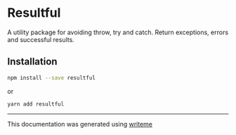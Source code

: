 # Resultful

A utility package for avoiding throw, try and catch. Return exceptions, errors and successful results.

## Installation

```bash
npm install --save resultful
```
or
```bash
yarn add resultful
```

---
This documentation was generated using [writeme](https://www.npmjs.com/package/@writeme/core)
